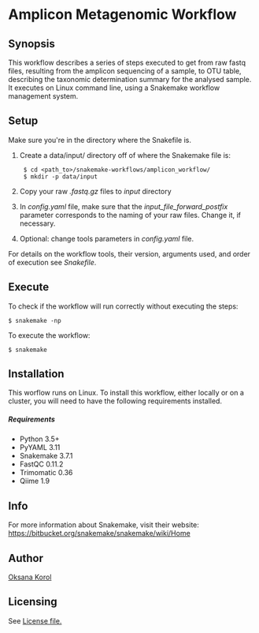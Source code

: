 # Amplicon Metagenomic Workflow

## Synopsis
This workflow describes a series of steps executed to get from raw fastq files, resulting from the amplicon sequencing of a sample, to OTU table, describing the taxonomic determination summary for the analysed sample. It executes on Linux command line, using a Snakemake workflow management system. 


## Setup

Make sure you're in the directory where the Snakefile is.

1. Create a data/input/ directory off of where the Snakemake file is:
    
        $ cd <path_to>/snakemake-workflows/amplicon_workflow/
        $ mkdir -p data/input
2. Copy your raw _.fastq.gz_ files to _input_ directory
3. In _config.yaml_ file, make sure that the _input_file_forward_postfix_ parameter corresponds to the naming of your raw files. Change it, if necessary.
4. Optional: change tools parameters in _config.yaml_ file.

For details on the workflow tools, their version, arguments used, and order of execution  see _Snakefile_.

## Execute

To check if the workflow will run correctly without executing the steps:

	$ snakemake -np

To execute the workflow:

	$ snakemake 

## Installation

This worflow runs on Linux. To install this workflow, either locally or on a cluster, you will need to have the following requirements installed.

##### Requirements
* Python 3.5+
* PyYAML 3.11
* Snakemake 3.7.1
* FastQC 0.11.2
* Trimomatic 0.36
* Qiime 1.9

## Info

For more information about Snakemake, visit their website: https://bitbucket.org/snakemake/snakemake/wiki/Home


## Author

[Oksana Korol](https://github.com/oxyko)

## Licensing

See [License file.](https://github.com/AAFC-MBB/snakemake-workflows/blob/master/LICENSE)
